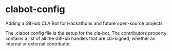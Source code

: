 # clabot-config
Adding a GitHub CLA Bot for Hackathons and future open-source projects

The .clabot config file is the setup for the cla-bot. The contributors property contains a list of all the GitHub handles that are cla-signed, whether an internal or external contributor.
